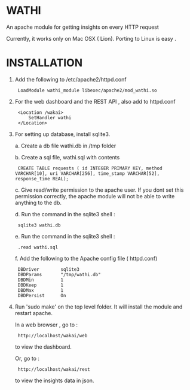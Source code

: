 WATHI
============

An apache module for getting insights on every HTTP request

Currently, it works only on Mac OSX ( Lion). Porting to Linux is easy .

INSTALLATION
===============


1. Add the following to /etc/apache2/httpd.conf

    
        LoadModule wathi_module libexec/apache2/mod_wathi.so
    
    
2. For the web dashboard and the REST API , also add to httpd.conf

    
    	<Location /wakai>
			SetHandler wathi
    	</Location>

    

3. For setting up database, install sqlite3. 

	a. Create a db file wathi.db in /tmp folder
	
	b. Create a sql file, wathi.sql with contents
	
    
        CREATE TABLE requests ( id INTEGER PRIMARY KEY, method VARCHAR[10], uri VARCHAR[256], time_stamp VARCHAR[52], response_time REAL);

    
	c. Give read/write permission to the apache user. 
	If you dont set this permission correctly, the apache module will not be able to write anything to the db.
	
	d. Run the command in the sqlite3 shell :
	
    	
        sqlite3 wathi.db
		
    	
	e. Run the command in the sqlite3 shell :
	
    	
        .read wathi.sql
		
    	
	f. Add the following to the Apache config file ( httpd.conf)
    	
    
        DBDriver        sqlite3
        DBDParams       "/tmp/wathi.db"
        DBDMin          1
        DBDKeep         1
        DBDMax          1
        DBDPersist      On

    

4. Run 'sudo make' on the top level folder. It will install the module and restart apache.

	In a web browser , go to :
	
    
        http://localhost/wakai/web 

    
	to view the dashboard.
	
	Or, go to : 
	
    
        http://localhost/wakai/rest 

    
	to view the insights data in json.






